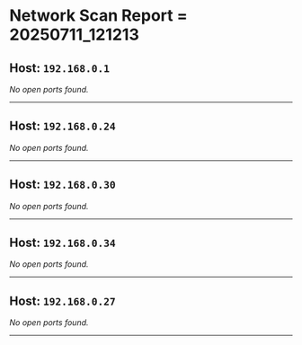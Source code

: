 # Network Scan Report = 20250711_121213

## Host: `192.168.0.1`
*No open ports found.*

---

## Host: `192.168.0.24`
*No open ports found.*

---

## Host: `192.168.0.30`
*No open ports found.*

---

## Host: `192.168.0.34`
*No open ports found.*

---

## Host: `192.168.0.27`
*No open ports found.*

---


